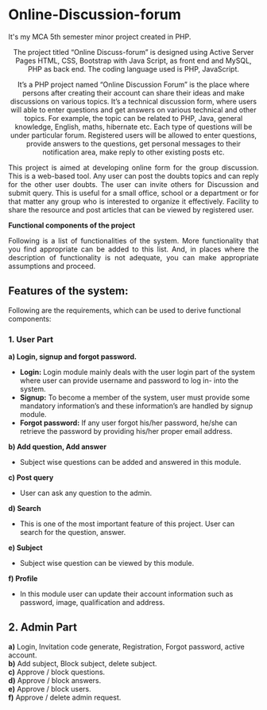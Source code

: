 # Online-Discussion-forum
It's my MCA 5th semester minor project created in PHP.

<p style="text-align: center"> The project titled “Online Discuss-forum” is designed using Active Server Pages HTML, CSS, Bootstrap with Java Script, as front end and MySQL, PHP as back end. The coding language used is PHP, JavaScript.</p>

<p style='text-align: center;'> It’s a PHP project named “Online Discussion Forum” is the place where persons after creating their account can share their ideas and make discussions on various topics. It’s a technical discussion form, where users will able to enter questions and get answers on various technical and other topics. For example, the topic can be related to PHP, Java, general knowledge, English, maths, hibernate etc. Each type of questions will be under particular forum. Registered users will be allowed to enter questions, provide answers to the questions, get personal messages to their notification area, make reply to other existing posts etc.</p>
<p style='text-align: justify;'> This project is aimed at developing online form for the group discussion. This is a web-based tool. Any user can post the doubts topics and can reply for the other user doubts. The user can invite others for Discussion and submit query. This is useful for a small office, school or a department or for that matter any group who is interested to organize it effectively. Facility to share the resource and post articles that can be viewed by registered user.</p>

**Functional components of the project**
<p style='text-align: justify;'> Following is a list of functionalities of the system. More functionality that you find appropriate can be added to this list. And, in places where the description of functionality is not adequate, you can make appropriate assumptions and proceed.</p>

## Features of the system:
Following are the requirements, which can be used to derive functional components: 

### 1. User Part
**a) Login, signup and forgot password.**
- **Login:** Login module mainly deals with the user login part of the system where user can provide username and password to log in- into the system.
- **Signup:** To become a member of the system, user must provide some mandatory information’s and these information’s are handled by signup module.
- **Forgot password:** If any user forgot his/her password, he/she can retrieve the
password by providing his/her proper email address.

**b) Add question, Add answer**
- Subject wise questions can be added and answered in this module.

**c) Post query**
- User can ask any question to the admin.

**d) Search**
- This is one of the most important feature of this project. User can search for the question, answer. 

**e) Subject**
- Subject wise question can be viewed by this module.

**f) Profile**
- In this module user can update their account information such as password, image, qualification and address. 

## 2. Admin Part
**a)** Login, Invitation code generate, Registration, Forgot password, active account.<br />
**b)** Add subject, Block subject, delete subject.<br />
**c)** Approve / block questions.<br />
**d)** Approve / block answers.<br />
**e)** Approve / block users.<br />
**f)** Approve / delete admin request.<br />

